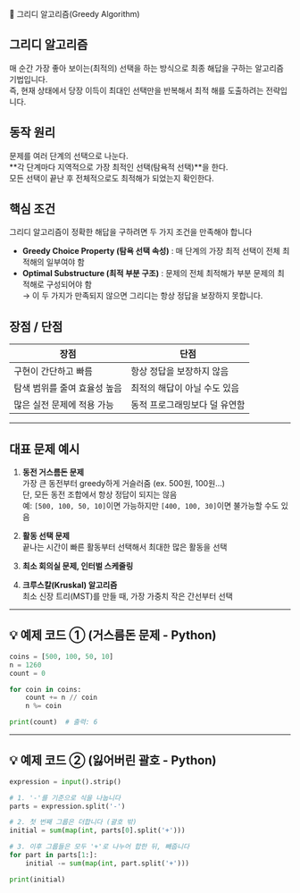 📘 그리디 알고리즘(Greedy Algorithm)

## 그리디 알고리즘
매 순간 가장 좋아 보이는(최적의) 선택을 하는 방식으로 최종 해답을 구하는 알고리즘 기법입니다.  
즉, 현재 상태에서 당장 이득이 최대인 선택만을 반복해서 최적 해를 도출하려는 전략입니다.

## 동작 원리
문제를 여러 단계의 선택으로 나눈다.  
**각 단계마다 지역적으로 가장 최적인 선택(탐욕적 선택)**을 한다.  
모든 선택이 끝난 후 전체적으로도 최적해가 되었는지 확인한다.

## 핵심 조건
그리디 알고리즘이 정확한 해답을 구하려면 두 가지 조건을 만족해야 합니다  

- **Greedy Choice Property (탐욕 선택 속성)** : 매 단계의 가장 최적 선택이 전체 최적해의 일부여야 함  
- **Optimal Substructure (최적 부분 구조)** : 문제의 전체 최적해가 부분 문제의 최적해로 구성되어야 함  
→ 이 두 가지가 만족되지 않으면 그리디는 항상 정답을 보장하지 못합니다.

## 장점 / 단점
| 장점 | 단점 |
|------|------|
| 구현이 간단하고 빠름 | 항상 정답을 보장하지 않음 |
| 탐색 범위를 줄여 효율성 높음 | 최적의 해답이 아닐 수도 있음 |
| 많은 실전 문제에 적용 가능 | 동적 프로그래밍보다 덜 유연함 |
---

## 대표 문제 예시
1. **동전 거스름돈 문제**  
   가장 큰 동전부터 greedy하게 거슬러줌 (ex. 500원, 100원…)  
   단, 모든 동전 조합에서 항상 정답이 되지는 않음  
   예: `[500, 100, 50, 10]`이면 가능하지만 `[400, 100, 30]`이면 불가능할 수도 있음  

2. **활동 선택 문제**  
   끝나는 시간이 빠른 활동부터 선택해서 최대한 많은 활동을 선택  

3. **최소 회의실 문제, 인터벌 스케줄링**

4. **크루스칼(Kruskal) 알고리즘**  
   최소 신장 트리(MST)를 만들 때, 가장 가중치 작은 간선부터 선택  
---
## 💡 예제 코드 ① (거스름돈 문제 - Python)
```python
coins = [500, 100, 50, 10]
n = 1260
count = 0

for coin in coins:
    count += n // coin
    n %= coin

print(count)  # 출력: 6
```
---
## 💡 예제 코드 ② (잃어버린 괄호 - Python)
```python
expression = input().strip()

# 1. '-'를 기준으로 식을 나눕니다
parts = expression.split('-')

# 2. 첫 번째 그룹은 더합니다 (괄호 밖)
initial = sum(map(int, parts[0].split('+')))

# 3. 이후 그룹들은 모두 '+'로 나누어 합한 뒤, 빼줍니다
for part in parts[1:]:
    initial -= sum(map(int, part.split('+')))

print(initial)
```